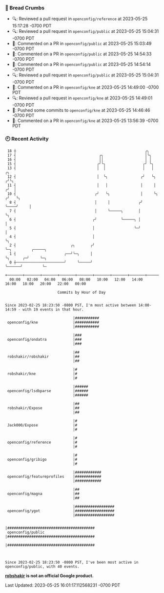 ### 🍞 Bread Crumbs

 * 🔍: Reviewed a pull request in  `openconfig/reference` at 2023-05-25 15:17:28 -0700 PDT
 * 🔍: Reviewed a pull request in  `openconfig/public` at 2023-05-25 15:04:31 -0700 PDT
 * 💬: Commented on a PR in  `openconfig/public` at 2023-05-25 15:03:49 -0700 PDT
 * 💬: Commented on a PR in  `openconfig/public` at 2023-05-25 14:54:33 -0700 PDT
 * 💬: Commented on a PR in  `openconfig/public` at 2023-05-25 14:54:14 -0700 PDT
 * 🔍: Reviewed a pull request in  `openconfig/public` at 2023-05-25 15:04:31 -0700 PDT
 * 💬: Commented on a PR in  `openconfig/kne` at 2023-05-25 14:49:00 -0700 PDT
 * 🔍: Reviewed a pull request in  `openconfig/kne` at 2023-05-25 14:49:01 -0700 PDT
 * 🚢: Pushed some commits to `openconfig/kne` at 2023-05-25 14:46:46 -0700 PDT
 * 💬: Commented on a PR in  `openconfig/kne` at 2023-05-25 13:56:39 -0700 PDT

### 🕘 Recent Activity
```
 18 ┼                                                           ╭╮
 17 ┤                                      ╭╮                   │╰╮
 16 ┤                                      ││                   │ │
 15 ┤                                     ╭╯╰╮                 ╭╯ ╰╮
 13 ┤                                     │  │                 │   │         ╭╮
 12 ┤                                     │  ╰╮               ╭╯   ╰╮       ╭╯╰╮
 11 ┤                                     │   │               │     │      ╭╯  │
 10 ┤                                    ╭╯   ╰╮              │     ╰╮    ╭╯   ╰╮
  8 ┤                                    │     │             ╭╯      ╰────╯     │
  7 ┤                                    │     ╰─────╮       │                  ╰╮
  6 ┤                                   ╭╯           ╰─────╮ │                   │
  5 ┤                                   │                  ╰─╯                   │
  4 ┤                                   │                                        ╰╮
  2 ┤                         ╭╮       ╭╯                                         ╰─╮         ╭─────╮
  1 ┤                      ╭──╯╰─╮     │                                            ╰╮      ╭─╯     ╰─╮
  0 ┼──────────────────────╯     ╰─────╯                                             ╰──────╯         ╰─
    +───────+───────+───────+───────+───────+───────+───────+───────+───────+───────+───────+───────+────
  00:00   02:00   04:00   06:00   08:00   10:00   12:00   14:00   16:00   18:00   20:00   22:00   00:00   

						Commits by Hour of Day


Since 2023-02-25 18:23:50 -0800 PST, I'm most active between 14:00-14:59 - with 19 events in that hour.

```



```
                               |###########
 openconfig/kne                |###########
                               |###########

                               |###
 openconfig/ondatra            |###
                               |###

                               |##
 robshakir/robshakir           |##
                               |##

                               |#
 robshakir/kne                 |#
                               |#

                               |######
 openconfig/lsdbparse          |######
                               |######

                               |##
 robshakir/Expose              |##
                               |##

                               |#
 Jack000/Expose                |#
                               |#

                               |#
 openconfig/reference          |#
                               |#

                               |#
 openconfig/gribigo            |#
                               |#

                               |############
 openconfig/featureprofiles    |############
                               |############

                               |##
 openconfig/magna              |##
                               |##

                               |##################
 openconfig/ygot               |##################
                               |##################

                               |########################################
 openconfig/public             |########################################
                               |########################################



Since 2023-02-25 18:23:50 -0800 PST, I've been most active in openconfig/public, with 40 events.

```
**[robshakir](mailto:robjs@google.com) is not an official Google product.**  


Last Updated: 2023-05-25 16:01:17.112568231 -0700 PDT
